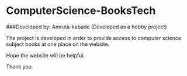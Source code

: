 # ComputerScience-BooksTech

###Developed by: Amruta-kabade
(Developed as a hobby project)

The project is developed in order to provide access to computer science subject books at one place on the website.

Hope the website will be helpful.

Thank you.
